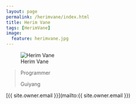 ```yaml
---
layout: page
permalink: /herimvane/index.html
title: Herim Vane
tags: [HerimVane]
image:
  feature: herimvane.jpg
---
```

<figure>
  <img src="{{ site.url }}/images/herimvane.jpg" alt="Herim Vane">
  <figcaption>Herim Vane</figcaption>
</figure>

>Programmer
>
>Guiyang
>
[{{ site.owner.email }}](mailto:{{ site.owner.email }})
